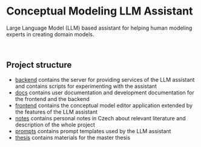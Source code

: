 # Conceptual Modeling LLM Assistant

Large Language Model (LLM) based assistant for helping human modeling experts in creating domain models.

<br/>

## Project structure
- [backend](backend/) contains the server for providing services of the LLM assistant and contains scripts for experimenting with the assistant
- [docs](docs/) contains user documentation and development documentation for the frontend and the backend
- [frontend](frontend) contains the conceptual model editor application extended by the features of the LLM assistant
- [notes](notes/) contains personal notes in Czech about relevant literature and description of the whole project
- [prompts](prompts/) contains prompt templates used by the LLM assistant
- [thesis](thesis/) contains materials for the master thesis
